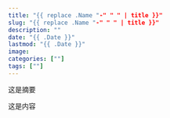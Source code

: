 ```yaml
---
title: "{{ replace .Name "-" " " | title }}"
slug: "{{ replace .Name "-" " " | title }}"
description: ""
date: "{{ .Date }}"
lastmod: "{{ .Date }}"
image: 
categories: [""]
tags: [""]
---
```

这是摘要

<!--more-->

这是内容

